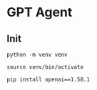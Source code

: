 # GPT Agent

## Init

```
python -m venv venv

source venv/bin/activate

pip install openai==1.58.1
```